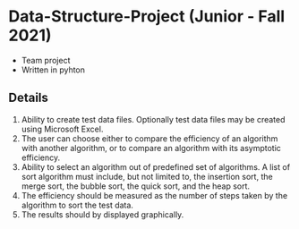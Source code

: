 # Data-Structure-Project (Junior - Fall 2021)

- Team project
- Written in pyhton

## Details

1. Ability to create test data files. Optionally test data files may be created using Microsoft Excel.
2. The user can choose either to compare the efficiency of an algorithm with another algorithm, or to compare an algorithm with its asymptotic efficiency.
3. Ability to select an algorithm out of predefined set of algorithms. A list of sort algorithm must include, but not limited to, the insertion sort, the merge sort, the bubble sort, the quick sort, and the heap sort.
4. The efficiency should be measured as the number of steps taken by the algorithm to sort the test data.
5. The results should by displayed graphically.
